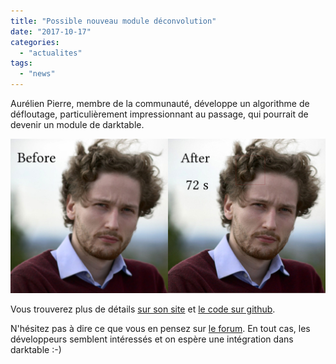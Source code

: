 ```yaml
---
title: "Possible nouveau module déconvolution"
date: "2017-10-17"
categories: 
  - "actualites"
tags: 
  - "news"
---
```


Aurélien Pierre, membre de la communauté, développe un algorithme de défloutage, particulièrement impressionnant au passage, qui pourrait de devenir un module de darktable.

![](images/before-after-v6.jpg)

Vous trouverez plus de détails [sur son site](https://photo.aurelienpierre.com/maths-appliquees/) et [le code sur github](https://github.com/aurelienpierre/Image-Cases-Studies).

N'hésitez pas à dire ce que vous en pensez sur [le forum](https://darktable.fr/forum/showthread.php?tid=1892). En tout cas, les développeurs semblent intéressés et on espère une intégration dans darktable :-)
